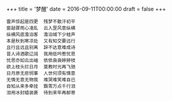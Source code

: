 +++
title = '梦醒'
date = 2016-09-11T00:00:00
draft = false
+++



```text
雷声惊起是四更  残梦不散汗初平
窗敲骤雨心凌乱  云入罡风意纵横
纵横风底澹泊客  澹泊城下少蛙声
本是秋到寒凉处  又有知交要远行
且行且远且别离  辞不达意难成诗
昔人诗酒歌辽阔  我用低吟惹忧思
忧思亦如云出岫  依依袅袅婷婷枝
欲上枝头拦日月  莫教时光再飞驰
日月原无悲悯事  人世何须有情意
无情无意无物我  难哭难笑难自已
自知从来多牵挂  飘零万点千行泪
泪用冰封蜡装裹  待到来年再邮寄
```
